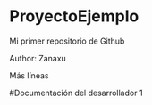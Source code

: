 # ProyectoEjemplo
Mi primer repositorio de Github

Author: Zanaxu

Más líneas

#Documentación del desarrollador 1
